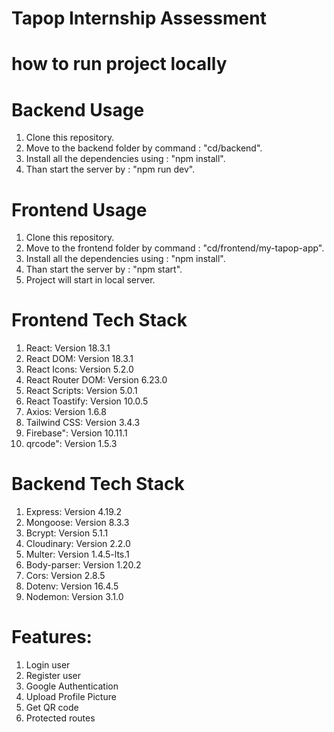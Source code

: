 # Tapop Internship Assessment

# how to run project locally

# Backend Usage 
1. Clone this repository. 
2. Move to the backend folder by command : "cd/backend". 
3. Install all the dependencies using : "npm install". 
4. Than start the server by : "npm run dev".

# Frontend Usage 
1. Clone this repository.
2. Move to the frontend folder by command : "cd/frontend/my-tapop-app".
3. Install all the dependencies using : "npm install".
4. Than start the server by : "npm start".
5. Project will start in local server.

# Frontend Tech Stack 
1. React: Version 18.3.1
2. React DOM: Version 18.3.1
3. React Icons: Version 5.2.0
4. React Router DOM: Version 6.23.0
5. React Scripts: Version 5.0.1
6. React Toastify: Version 10.0.5
7. Axios: Version 1.6.8
8. Tailwind CSS: Version 3.4.3
9. Firebase": Version 10.11.1
10. qrcode": Version 1.5.3

# Backend Tech Stack 
1. Express: Version 4.19.2
2. Mongoose: Version 8.3.3
3. Bcrypt: Version 5.1.1
4. Cloudinary: Version 2.2.0
5. Multer: Version 1.4.5-lts.1
6. Body-parser: Version 1.20.2
7. Cors: Version 2.8.5
8. Dotenv: Version 16.4.5
9. Nodemon: Version 3.1.0

# Features: 
1. Login user
2. Register user
3. Google Authentication
4. Upload Profile Picture
5. Get QR code
6. Protected routes
